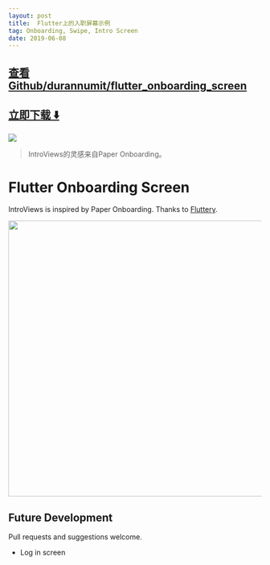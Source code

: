 ```yaml
---
layout: post
title:  Flutter上的入职屏幕示例
tag: Onboarding, Swipe, Intro Screen
date: 2019-06-08
---
```


 

## [查看Github/durannumit/flutter_onboarding_screen](http://github.com/durannumit/flutter_onboarding_screen)
## [立即下载 ️⬇️ ](https://codeload.github.com/durannumit/flutter_onboarding_screen/zip/master) 


 
![](https://flutterawesome.com/content/images/2018/10/Flutter-Onboarding-Screen.jpg)
 
>
> IntroViews的灵感来自Paper Onboarding。
>

 
# Flutter Onboarding Screen

IntroViews is inspired by Paper Onboarding. Thanks to [Fluttery](https://twitter.com/flttry).

<img src="https://user-images.githubusercontent.com/13484562/45920835-0c532880-beb3-11e8-8d9f-7a5b05c92d10.gif" height = "550px"/>

## Future Development

Pull requests and suggestions welcome. 

 - Log in screen

